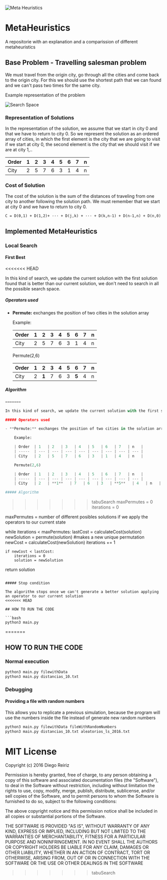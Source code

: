 ![Meta Heuristics](https://docs.google.com/drawings/d/1GvSXJfp7RvjN4T2VtgJfQZ9LzGrHRIelw-awrcxYYVo/pub?w=249&h=101)

# MetaHeuristics

A repositorie with an explanation and a comparission of different metaheuristics

## Base Problem - Travelling salesman problem
We must travel from the origin city, go through all the cities and come back to the origin city. For this we should use the shortest path that we can found and we can't pass two times for the same city.

Example representation of the problem

![Search Space](https://docs.google.com/drawings/d/1CqxjTGnPX06tfltqM3eUIMCvVwr4fED_Np9bWlAhzjY/pub?w=469&h=302)

### Representation of Solutions

In the representation of the solution, we assume that we start in city 0 and that we have to return to city 0. So we represent the solution as an ordered array of cities, in which the first element is the city that we are going to visit if we start at city 0, the second element is the city that we should visit if we are at city 1,..

| Order  | 1   | 2   | 3   | 4   | 5   | 6   | 7   | n   |
| -----  | --- | --- | --- | --- | --- | --- | --- | --- |
| City   | 2   | 5   | 7   | 6   | 3   | 1   | 4   | n   |

### Cost of Solution

The cost of the solution is the sum of the distances of traveling from one city to another following the solution path. We must remember that we start at city 0 and we have to return to city 0.

    C = D(0,1) + D(1,2)+ ··· + D(j,k) + ··· + D(k,n-1) + D(n-1,n) + D(n,0)


## Implemented MetaHeuristics

### Local Search

#### First Best
<<<<<<< HEAD
 
In this kind of search, we update the current solution with the first solution found that is better than our current solution, we don't need to search in all the possible search space. 

##### Operators used

- **Permute:** exchanges the position of two cities in the solution array 

    Example:
    
    | Order  | 1   | 2   | 3   | 4   | 5   | 6   | 7   | n   |
    | -----  | --- | --- | --- | --- | --- | --- | --- | --- |
    | City   | 2   | 5   | 7   | 6   | 3   | 1   | 4   | n   |
    
    Permute(2,6)
    
    | Order  | 1   | 2   | 3   | 4   | 5   | 6   | 7   | n   |
    | -----  | --- | --- | --- | --- | --- | --- | --- | --- |
    | City   | 2   | **1**   | 7   | 6   | 3   | **5**   | 4   | n   |
    
##### Algorithm
    
```python
=======

In this kind of search, we update the current solution with the first solution found that is better than our current solution, we don't need to search in all the possible search space.

##### Operators used

- **Permute:** exchanges the position of two cities in the solution array

    Example:

    | Order  | 1   | 2   | 3   | 4   | 5   | 6   | 7   | n   |
    | -----  | --- | --- | --- | --- | --- | --- | --- | --- |
    | City   | 2   | 5   | 7   | 6   | 3   | 1   | 4   | n   |

    Permute(2,6)

    | Order  | 1   | 2   | 3   | 4   | 5   | 6   | 7   | n   |
    | -----  | --- | --- | --- | --- | --- | --- | --- | --- |
    | City   | 2   | **1**   | 7   | 6   | 3   | **5**   | 4   | n   |

##### Algorithm

```
>>>>>>> tabuSearch
maxPermutes = 0
iterations = 0

maxPermutes = number of different posibles solutions if we apply the operators to our current state

while iterations < maxPermutes:
    lastCost = calculateCost(solution)
    newSolution = permute(solution) #makes a new unique permutation
    newCost = calculateCost(newSolution)
    iterations += 1

    if newCost < lastCost:
        iterations = 0
        solution = newSolution

return solution

```

##### Stop condition

The algorithm stops once we can't generate a better solution applying an operator to our current solution
<<<<<<< HEAD
    
## HOW TO RUN THE CODE

```bash
python3 main.py
```
=======

## HOW TO RUN THE CODE

### Normal execution

```bash
python3 main.py filewithData
python3 main.py distancias_10.txt
```

### Debugging
#### Providing a file with random numbers

This allows you to replicate a previous simulation, because the program will use the numbers inside the file instead of generate new random numbers

```bash
python3 main.py filewithData fileWithRandomNumbers
python3 main.py distancias_10.txt aleatorios_ls_2016.txt
```

# MIT License

Copyright (c) 2016 Diego Reiriz

Permission is hereby granted, free of charge, to any person obtaining a copy
of this software and associated documentation files (the "Software"), to deal
in the Software without restriction, including without limitation the rights
to use, copy, modify, merge, publish, distribute, sublicense, and/or sell
copies of the Software, and to permit persons to whom the Software is
furnished to do so, subject to the following conditions:

The above copyright notice and this permission notice shall be included in all
copies or substantial portions of the Software.

THE SOFTWARE IS PROVIDED "AS IS", WITHOUT WARRANTY OF ANY KIND, EXPRESS OR
IMPLIED, INCLUDING BUT NOT LIMITED TO THE WARRANTIES OF MERCHANTABILITY,
FITNESS FOR A PARTICULAR PURPOSE AND NONINFRINGEMENT. IN NO EVENT SHALL THE
AUTHORS OR COPYRIGHT HOLDERS BE LIABLE FOR ANY CLAIM, DAMAGES OR OTHER
LIABILITY, WHETHER IN AN ACTION OF CONTRACT, TORT OR OTHERWISE, ARISING FROM,
OUT OF OR IN CONNECTION WITH THE SOFTWARE OR THE USE OR OTHER DEALINGS IN THE
SOFTWARE
>>>>>>> tabuSearch

